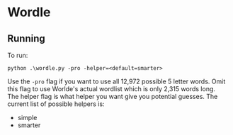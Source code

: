 # Wordle
## Running
To run:
```
python .\wordle.py -pro -helper=<default=smarter>
```

Use the `-pro` flag if you want to use all 12,972 possible 5 letter words. Omit this flag to use Worlde's actual wordlist which is only 2,315 words long. <br>
The helper flag is what helper you want give you potential guesses. The current list of possible helpers is:
- simple
- smarter